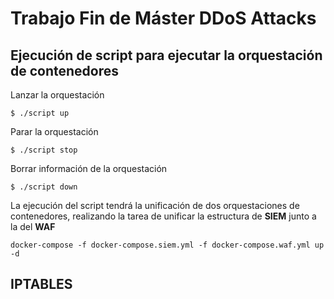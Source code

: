 # Trabajo Fin de Máster DDoS Attacks
## Ejecución de script para ejecutar la orquestación de contenedores
Lanzar la orquestación
```console
$ ./script up
```
Parar la orquestación
```console
$ ./script stop
```
Borrar información de la orquestación
```console
$ ./script down
```
La ejecución del script tendrá la unificación de dos orquestaciones de contenedores, realizando la tarea de unificar la estructura de **SIEM** junto a la del **WAF**
```
docker-compose -f docker-compose.siem.yml -f docker-compose.waf.yml up -d
```

## IPTABLES

